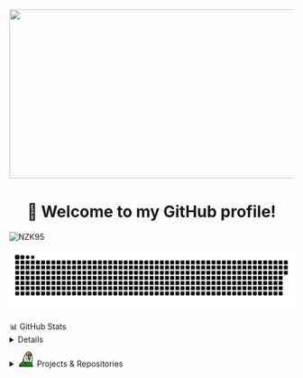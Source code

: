 <div align="center">
  <img height="300" width="600" src="https://user-images.githubusercontent.com/74038190/225813708-98b745f2-7d22-48cf-9150-083f1b00d6c9.gif" />
</div>

<h1 align="center">👋 Welcome to my GitHub profile!
</h1>

<p align="left">
  <img src="https://komarev.com/ghpvc/?username=NZK95&label=Profile%20views&color=0e75b6&style=flat" alt="NZK95" />
</p>
  
<p align="center">
  <img width="1000" src="assets/github-snake.svg" alt="Commits snake"/>
</p>

<summary>📊 GitHub Stats</summary>
<details>
  <br>
  <div align="center">
    <img src="https://github-readme-stats.vercel.app/api?username=NZK95&show_icons=true&count_private=true&theme=dark" />
    <br><br>
    <img src="https://github-readme-stats.vercel.app/api/top-langs/?username=NZK95&layout=compact&theme=dark" />
  </div>
</details>

<details>
  <summary><img src="https://raw.githubusercontent.com/ItsAnunesS/ItsAnunesS/master/src/img/parrots/flags/indiaparrot.gif" width="30" height="40"/> Projects & Repositories</summary>
  <br>
  <ul>
  </ul>
</details>
